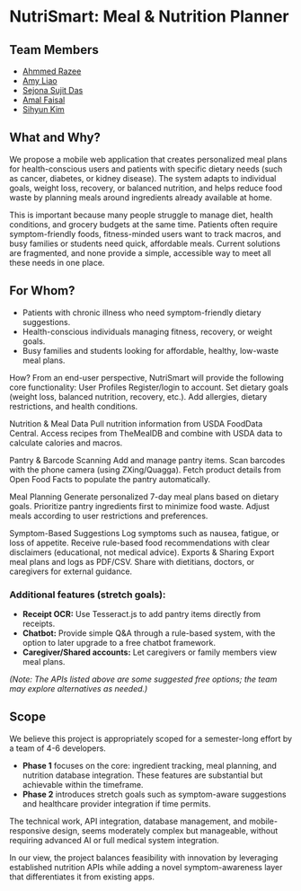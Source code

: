# NutriSmart: Meal & Nutrition Planner

## Team Members
- [Ahmmed Razee](https://github.com/ErazeerHead04)  
- [Amy Liao](https://github.com/Amyliao0)  
- [Sejona Sujit Das](https://github.com/sejonasdas)  
- [Amal Faisal](https://github.com/amal-faisal)  
- [Sihyun Kim](https://github.com/sihyunlkim)  


## What and Why?
We propose a mobile web application that creates personalized meal plans for health-conscious users and patients with specific dietary needs (such as cancer, diabetes, or kidney disease). The system adapts to individual goals, weight loss, recovery, or balanced nutrition, and helps reduce food waste by planning meals around ingredients already available at home.

This is important because many people struggle to manage diet, health conditions, and grocery budgets at the same time. Patients often require symptom-friendly foods, fitness-minded users want to track macros, and busy families or students need quick, affordable meals. Current solutions are fragmented, and none provide a simple, accessible way to meet all these needs in one place.

## For Whom?
- Patients with chronic illness who need symptom-friendly dietary suggestions.  
- Health-conscious individuals managing fitness, recovery, or weight goals.  
- Busy families and students looking for affordable, healthy, low-waste meal plans.  

How?
From an end-user perspective, NutriSmart will provide the following core functionality:
User Profiles
Register/login to account.
Set dietary goals (weight loss, balanced nutrition, recovery, etc.).
Add allergies, dietary restrictions, and health conditions.


Nutrition & Meal Data
Pull nutrition information from USDA FoodData Central.
Access recipes from TheMealDB and combine with USDA data to calculate calories and macros.


Pantry & Barcode Scanning
Add and manage pantry items.
Scan barcodes with the phone camera (using ZXing/Quagga).
Fetch product details from Open Food Facts to populate the pantry automatically.


Meal Planning
Generate personalized 7-day meal plans based on dietary goals.
Prioritize pantry ingredients first to minimize food waste.
Adjust meals according to user restrictions and preferences.

Symptom-Based Suggestions
Log symptoms such as nausea, fatigue, or loss of appetite.
Receive rule-based food recommendations with clear disclaimers (educational, not medical advice).
Exports & Sharing
Export meal plans and logs as PDF/CSV.
Share with dietitians, doctors, or caregivers for external guidance.
 

### Additional features (stretch goals):
- **Receipt OCR:** Use Tesseract.js to add pantry items directly from receipts.  
- **Chatbot:** Provide simple Q&A through a rule-based system, with the option to later upgrade to a free chatbot framework.  
- **Caregiver/Shared accounts:** Let caregivers or family members view meal plans.  

*(Note: The APIs listed above are some suggested free options; the team may explore alternatives as needed.)*

## Scope
We believe this project is appropriately scoped for a semester-long effort by a team of 4-6 developers.  

- **Phase 1** focuses on the core: ingredient tracking, meal planning, and nutrition database integration. These features are substantial but achievable within the timeframe.  
- **Phase 2** introduces stretch goals such as symptom-aware suggestions and healthcare provider integration if time permits.  

The technical work, API integration, database management, and mobile-responsive design, seems moderately complex but manageable, without requiring advanced AI or full medical system integration.  

In our view, the project balances feasibility with innovation by leveraging established nutrition APIs while adding a novel symptom-awareness layer that differentiates it from existing apps.  
